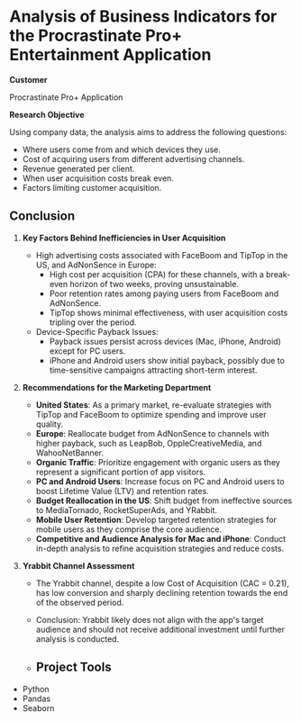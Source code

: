 # **Analysis of Business Indicators for the Procrastinate Pro+ Entertainment Application**

**Customer**

Procrastinate Pro+ Application

**Research Objective**

Using company data, the analysis aims to address the following questions:
- Where users come from and which devices they use.
- Cost of acquiring users from different advertising channels.
- Revenue generated per client.
- When user acquisition costs break even.
- Factors limiting customer acquisition.

## **Conclusion**

1. **Key Factors Behind Inefficiencies in User Acquisition**
   - High advertising costs associated with FaceBoom and TipTop in the US, and AdNonSence in Europe:
      - High cost per acquisition (CPA) for these channels, with a break-even horizon of two weeks, proving unsustainable.
      - Poor retention rates among paying users from FaceBoom and AdNonSence.
      - TipTop shows minimal effectiveness, with user acquisition costs tripling over the period.
   - Device-Specific Payback Issues:
      - Payback issues persist across devices (Mac, iPhone, Android) except for PC users.
      - iPhone and Android users show initial payback, possibly due to time-sensitive campaigns attracting short-term interest.

2. **Recommendations for the Marketing Department**
   - **United States**: As a primary market, re-evaluate strategies with TipTop and FaceBoom to optimize spending and improve user quality.
   - **Europe**: Reallocate budget from AdNonSence to channels with higher payback, such as LeapBob, OppleCreativeMedia, and WahooNetBanner.
   - **Organic Traffic**: Prioritize engagement with organic users as they represent a significant portion of app visitors.
   - **PC and Android Users**: Increase focus on PC and Android users to boost Lifetime Value (LTV) and retention rates.
   - **Budget Reallocation in the US**: Shift budget from ineffective sources to MediaTornado, RocketSuperAds, and YRabbit.
   - **Mobile User Retention**: Develop targeted retention strategies for mobile users as they comprise the core audience.
   - **Competitive and Audience Analysis for Mac and iPhone**: Conduct in-depth analysis to refine acquisition strategies and reduce costs.

3. **Yrabbit Channel Assessment**
   - The Yrabbit channel, despite a low Cost of Acquisition (CAC = 0.21), has low conversion and sharply declining retention towards the end of the observed period.
   - Conclusion: Yrabbit likely does not align with the app's target audience and should not receive additional investment until further analysis is conducted.
  
   - ## **Project Tools**
- Python
- Pandas
- Seaborn

